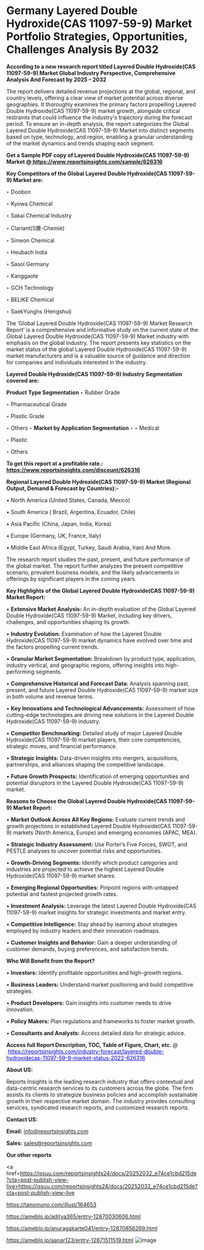 # Germany Layered Double Hydroxide(CAS 11097-59-9) Market Portfolio Strategies, Opportunities, Challenges Analysis By 2032

<strong>According to a new research report titled Layered Double Hydroxide(CAS 11097-59-9) Market Global Industry Perspective, Comprehensive Analysis And Forecast by 2025 – 2032</strong>

The report delivers detailed revenue projections at the global, regional, and country levels, offering a clear view of market potential across diverse geographies. It thoroughly examines the primary factors propelling Layered Double Hydroxide(CAS 11097-59-9) market growth, alongside critical restraints that could influence the industry's trajectory during the forecast period. To ensure an in-depth analysis, the report categorizes the Global Layered Double Hydroxide(CAS 11097-59-9) Market into distinct segments based on type, technology, and region, enabling a granular understanding of the market dynamics and trends shaping each segment.

<strong>Get a Sample PDF copy of Layered Double Hydroxide(CAS 11097-59-9) Market </strong><strong>@<a href=https://www.reportsinsights.com/sample/626316 style=color:#0000ff;> https://www.reportsinsights.com/sample/626316</a></strong></font>

<strong>Key Competitors of the Global Layered Double Hydroxide(CAS 11097-59-9) Market are:</strong>

‣ Doobon

‣ Kyowa Chemical

‣ Sakai Chemical Industry

‣ Clariant(S黡-Chemie)

‣ Sinwon Chemical

‣ Heubach India

‣ Sasol Germany

‣ Kanggaote

‣ GCH Technology

‣ BELIKE Chemical

‣ SaekYunghs (Hengshui)

The ‘Global Layered Double Hydroxide(CAS 11097-59-9) Market Research Report’ is a comprehensive and informative study on the current state of the Global Layered Double Hydroxide(CAS 11097-59-9) Market industry with emphasis on the global industry. The report presents key statistics on the market status of the global Layered Double Hydroxide(CAS 11097-59-9) market manufacturers and is a valuable source of guidance and direction for companies and individuals interested in the industry.

<strong>Layered Double Hydroxide(CAS 11097-59-9) Industry Segmentation covered are:</strong>

<strong>Product Type Segmentation</strong>
‣
Rubber Grade

‣ Pharmaceutical Grade

‣ Plastic Grade

‣ Others
‣ 
<strong>Market by Application Segmentation</strong>
‣
‣  Medical

‣ Plastic

‣ Others

<strong>To get this report at a profitable rate.: <a href=https://www.reportsinsights.com/discount/626316 style=color:#0000ff;>https://www.reportsinsights.com/discount/626316</a></strong></font>

<strong>Regional Layered Double Hydroxide(CAS 11097-59-9) Market (Regional Output, Demand &amp; Forecast by Countries):-</strong>

• North America (United States, Canada, Mexico)

• South America ( Brazil, Argentina, Ecuador, Chile)

• Asia Pacific (China, Japan, India, Korea)

• Europe (Germany, UK, France, Italy)

• Middle East Africa (Egypt, Turkey, Saudi Arabia, Iran) And More.

The research report studies the past, present, and future performance of the global market. The report further analyzes the present competitive scenario, prevalent business models, and the likely advancements in offerings by significant players in the coming years.

<strong>Key Highlights of the Global Layered Double Hydroxide(CAS 11097-59-9) Market Report:</strong>

• <strong>Extensive Market Analysis:</strong> An in-depth evaluation of the Global Layered Double Hydroxide(CAS 11097-59-9) Market, including key drivers, challenges, and opportunities shaping its growth.

• <strong>Industry Evolution:</strong> Examination of how the Layered Double Hydroxide(CAS 11097-59-9) market dynamics have evolved over time and the factors propelling current trends.

• <strong>Granular Market Segmentation:</strong> Breakdown by product type, application, industry vertical, and geographic regions, offering insights into high-performing segments.

• <strong>Comprehensive Historical and Forecast Data:</strong> Analysis spanning past, present, and future Layered Double Hydroxide(CAS 11097-59-9) market size in both volume and revenue terms.

• <strong>Key Innovations and Technological Advancements:</strong> Assessment of how cutting-edge technologies are driving new solutions in the Layered Double Hydroxide(CAS 11097-59-9) industry.

• <strong>Competitor Benchmarking:</strong> Detailed study of major Layered Double Hydroxide(CAS 11097-59-9) market players, their core competencies, strategic moves, and financial performance.

• <strong>Strategic Insights:</strong> Data-driven insights into mergers, acquisitions, partnerships, and alliances shaping the competitive landscape.

• <strong>Future Growth Prospects:</strong> Identification of emerging opportunities and potential disruptors in the Layered Double Hydroxide(CAS 11097-59-9) market.

<strong>Reasons to Choose the Global Layered Double Hydroxide(CAS 11097-59-9) Market Report:</strong>

• <strong>Market Outlook Across All Key Regions:</strong> Evaluate current trends and growth projections in established Layered Double Hydroxide(CAS 11097-59-9) markets (North America, Europe) and emerging economies (APAC, MEA).

• <strong>Strategic Industry Assessment:</strong> Use Porter’s Five Forces, SWOT, and PESTLE analyses to uncover potential risks and opportunities.

• <strong>Growth-Driving Segments:</strong> Identify which product categories and industries are projected to achieve the highest Layered Double Hydroxide(CAS 11097-59-9) market shares.

• <strong>Emerging Regional Opportunities:</strong> Pinpoint regions with untapped potential and fastest projected growth rates.

• <strong>Investment Analysis:</strong> Leverage the latest Layered Double Hydroxide(CAS 11097-59-9) market insights for strategic investments and market entry.

• <strong>Competitive Intelligence:</strong> Stay ahead by learning about strategies employed by industry leaders and their innovation roadmaps.

• <strong>Customer Insights and Behavior:</strong> Gain a deeper understanding of customer demands, buying preferences, and satisfaction trends.

<strong>Who Will Benefit from the Report?</strong>

• <strong>Investors:</strong> Identify profitable opportunities and high-growth regions.

• <strong>Business Leaders:</strong> Understand market positioning and build competitive strategies.

• <strong>Product Developers:</strong> Gain insights into customer needs to drive innovation.

• <strong>Policy Makers:</strong> Plan regulations and frameworks to foster market growth.

• <strong>Consultants and Analysts:</strong> Access detailed data for strategic advice.
</ul>
<strong>Access full Report Description, TOC, Table of Figure, Chart, etc. </strong>@  <a href=https://reportsinsights.com/industry-forecast/layered-double-hydroxidecas-11097-59-9-market-status-2022-626316 style=color:#0000ff;>https://reportsinsights.com/industry-forecast/layered-double-hydroxidecas-11097-59-9-market-status-2022-626316</a></font>

<strong><strong>About US</strong>:</strong>

Reports Insights is the leading research industry that offers contextual and data-centric research services to its customers across the globe. The firm assists its clients to strategize business policies and accomplish sustainable growth in their respective market domain. The industry provides consulting services, syndicated research reports, and customized research reports.

<strong>Contact US:</strong>

<p class=""""><b>Email:</b> <a href=mailto:info@reportsinsights.com>info@reportsinsights.com</a></p>
<p class=""""><b>Sales:</b> <a href=mailto:sales@reportsinsights.com>sales@reportsinsights.com</a></p>

<strong>Our other reports</strong>

<a href=https://issuu.com/reportsinsights24/docs/20252032_e74ce1cbd215de?cta=post-publish-view-live>https://issuu.com/reportsinsights24/docs/20252032_e74ce1cbd215de?cta=post-publish-view-live</a>

<a href=https://tanomuno.com/illust/164653>https://tanomuno.com/illust/164653</a>

<a href=https://ameblo.jp/aditya365/entry-12870030606.html>https://ameblo.jp/aditya365/entry-12870030606.html</a>

<a href=https://ameblo.jp/anuragakarte041/entry-12870856269.html>https://ameblo.jp/anuragakarte041/entry-12870856269.html</a>

<a href=https://ameblo.jp/aanar123/entry-12871511519.html>https://ameblo.jp/aanar123/entry-12871511519.html</a>
![image](https://github.com/user-attachments/assets/b5f1cc37-7a7f-45a5-b660-50477cd6d45b)
